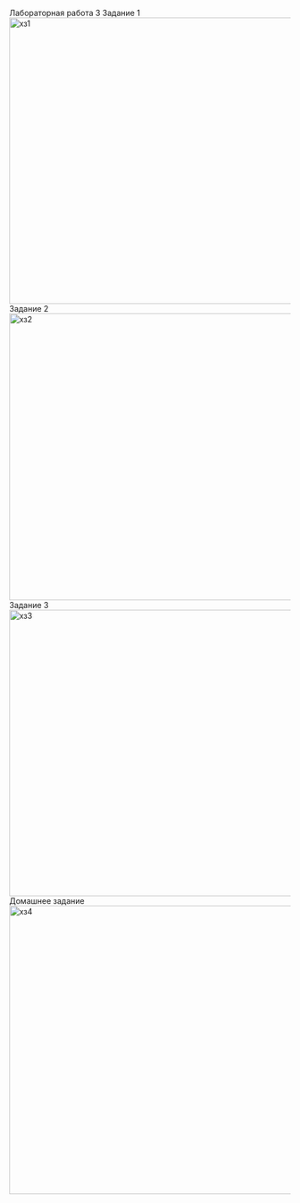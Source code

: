 Лабораторная работа 3
Задание 1
<img width="978" height="513" alt="хз1" src="https://github.com/user-attachments/assets/059f527b-4c5c-4941-a647-263330124168" />
Задание 2
<img width="977" height="514" alt="хз2" src="https://github.com/user-attachments/assets/a2260038-c345-4805-975a-3562620767e0" />
Задание 3
<img width="979" height="513" alt="хз3" src="https://github.com/user-attachments/assets/26286008-4fdf-4896-b973-309681e11816" />
Домашнее задание 
<img width="980" height="517" alt="хз4" src="https://github.com/user-attachments/assets/7ee3a6ed-b5f7-42a1-b51e-82f81396e843" />
